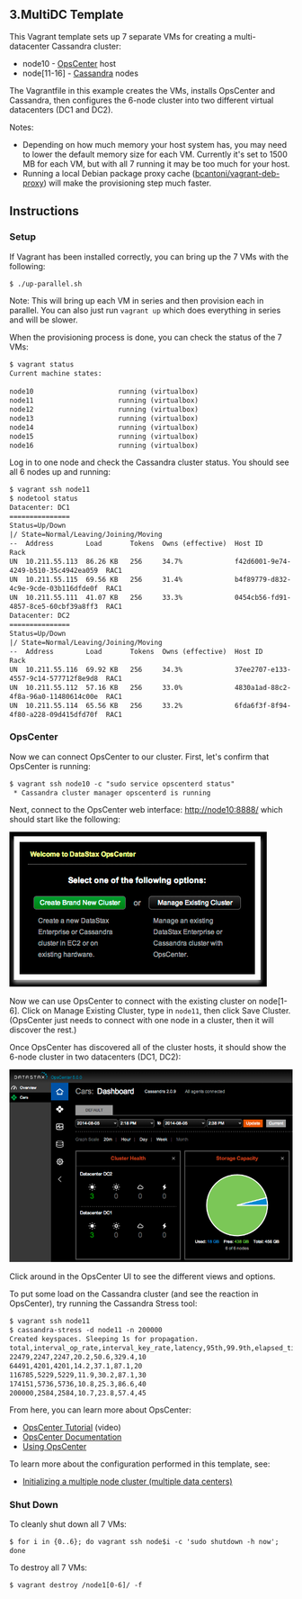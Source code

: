 ## 3.MultiDC Template

This Vagrant template sets up 7 separate VMs for creating a multi-datacenter Cassandra cluster:

* node10 - [OpsCenter](http://www.datastax.com/what-we-offer/products-services/datastax-opscenter) host
* node[11-16] - [Cassandra](http://planetcassandra.org/cassandra/) nodes

The Vagrantfile in this example creates the VMs, installs OpsCenter and Cassandra, then configures the 6-node cluster into two different virtual datacenters (DC1 and DC2).

Notes:

* Depending on how much memory your host system has, you may need to lower the default memory size for each VM. Currently it's set to 1500 MB for each VM, but with all 7 running it may be too much for your host.
* Running a local Debian package proxy cache ([bcantoni/vagrant-deb-proxy](https://github.com/bcantoni/vagrant-deb-proxy)) will make the provisioning step much faster.

## Instructions

### Setup

If Vagrant has been installed correctly, you can bring up the 7 VMs with the following:

```
$ ./up-parallel.sh
```

Note: This will bring up each VM in series and then provision each in parallel. You can also just run `vagrant up` which does everything in series and will be slower.

When the provisioning process is done, you can check the status of the 7 VMs:

```
$ vagrant status
Current machine states:

node10                     running (virtualbox)
node11                     running (virtualbox)
node12                     running (virtualbox)
node13                     running (virtualbox)
node14                     running (virtualbox)
node15                     running (virtualbox)
node16                     running (virtualbox)
```

Log in to one node and check the Cassandra cluster status. You should see all 6 nodes up and running:

```
$ vagrant ssh node11
$ nodetool status
Datacenter: DC1
===============
Status=Up/Down
|/ State=Normal/Leaving/Joining/Moving
--  Address        Load       Tokens  Owns (effective)  Host ID                               Rack
UN  10.211.55.113  86.26 KB   256     34.7%             f42d6001-9e74-4249-b510-35c4942ea059  RAC1
UN  10.211.55.115  69.56 KB   256     31.4%             b4f89779-d832-4c9e-9cde-03b116dfde0f  RAC1
UN  10.211.55.111  41.07 KB   256     33.3%             0454cb56-fd91-4857-8ce5-60cbf39a8ff3  RAC1
Datacenter: DC2
===============
Status=Up/Down
|/ State=Normal/Leaving/Joining/Moving
--  Address        Load       Tokens  Owns (effective)  Host ID                               Rack
UN  10.211.55.116  69.92 KB   256     34.3%             37ee2707-e133-4557-9c14-577712f8e9d8  RAC1
UN  10.211.55.112  57.16 KB   256     33.0%             4830a1ad-88c2-4f8a-96a0-11480614c00e  RAC1
UN  10.211.55.114  65.56 KB   256     33.2%             6fda6f3f-8f94-4f80-a228-09d415dfd70f  RAC1
```

### OpsCenter

Now we can connect OpsCenter to our cluster. First, let's confirm that OpsCenter is running:

```
$ vagrant ssh node10 -c "sudo service opscenterd status"
 * Cassandra cluster manager opscenterd is running
```

Next, connect to the OpsCenter web interface: <http://node10:8888/> which should start like the following:

![OpsCenter Start Screenshot](../2.MultiNode/images/OpsCenterStart.png)

Now we can use OpsCenter to connect with the existing cluster on node[1-6]. Click on Manage Existing Cluster, type in `node11`, then click Save Cluster. (OpsCenter just needs to connect with one node in a cluster, then it will discover the rest.)

Once OpsCenter has discovered all of the cluster hosts, it should show the 6-node cluster in two datacenters (DC1, DC2):

![Build Complete Screenshot](images/OpsCenterView.png)

Click around in the OpsCenter UI to see the different views and options.

To put some load on the Cassandra cluster (and see the reaction in OpsCenter), try running the Cassandra Stress tool:

```
$ vagrant ssh node11
$ cassandra-stress -d node11 -n 200000
Created keyspaces. Sleeping 1s for propagation.
total,interval_op_rate,interval_key_rate,latency,95th,99.9th,elapsed_time
22479,2247,2247,20.2,50.6,329.4,10
64491,4201,4201,14.2,37.1,87.1,20
116785,5229,5229,11.9,30.2,87.1,30
174151,5736,5736,10.8,25.3,86.6,40
200000,2584,2584,10.7,23.8,57.4,45
```

From here, you can learn more about OpsCenter:

* [OpsCenter Tutorial](http://www.datastax.com/resources/tutorials/overview-opscenter) (video)
* [OpsCenter Documentation](http://www.datastax.com/documentation/opscenter/5.0/opsc/about_c.html)
* [Using OpsCenter](http://www.datastax.com/documentation/opscenter/4.1/opsc/online_help/opscUsing_g.html)

To learn more about the configuration performed in this template, see:

* [Initializing a multiple node cluster (multiple data centers)](http://www.datastax.com/documentation/cassandra/2.0/cassandra/initialize/initializeMultipleDS.html)

### Shut Down

To cleanly shut down all 7 VMs:

```
$ for i in {0..6}; do vagrant ssh node$i -c 'sudo shutdown -h now'; done
```

To destroy all 7 VMs:

```
$ vagrant destroy /node1[0-6]/ -f
```
